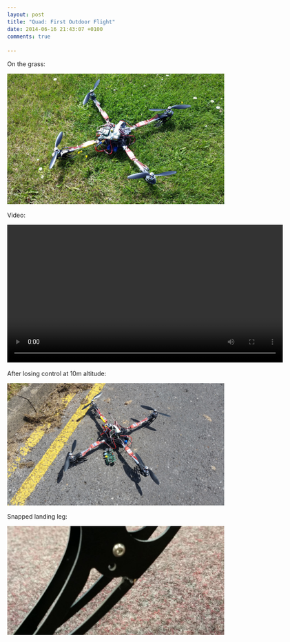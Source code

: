 ```yaml
---
layout: post
title: "Quad: First Outdoor Flight"
date: 2014-06-16 21:43:07 +0100
comments: true

---
```


On the grass:

![](/img/projects/quadcopter/76.jpg)

Video:

<center><video width="640" controls><source src="https://video.ianrenton.com/quadcopter/firstfreeflight.mp4" type="video/mp4"></video></center>

After losing control at 10m altitude:

![](/img/projects/quadcopter/77.jpg)

Snapped landing leg:

![](/img/projects/quadcopter/78.jpg)
